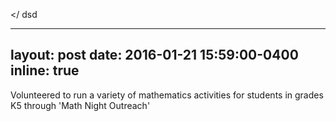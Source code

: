 </
dsd
>
---
layout: post
date: 2016-01-21 15:59:00-0400
inline: true
---

Volunteered to run a variety of mathematics activities for students in grades K5 through 'Math Night Outreach'
